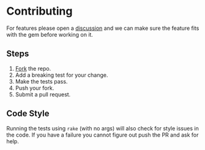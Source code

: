 # Contributing

For features please open a [discussion][] and we can make sure the feature fits with the gem before working on it.

## Steps

1. [Fork][] the repo.
2. Add a breaking test for your change.
3. Make the tests pass.
4. Push your fork.
5. Submit a pull request.

## Code Style

Running the tests using `rake` (with no args) will also check for style issues in the code.
If you have a failure you cannot figure out push the PR and ask for help.

[fork]: https://github.com/AaronLasseigne/unifig/fork
[discussion]: https://github.com/AaronLasseigne/unifig/discussions/categories/ideas

